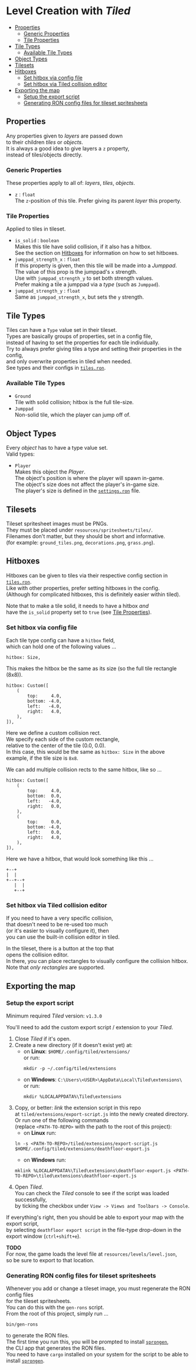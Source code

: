 # Level Creation with _Tiled_
- [Properties](#properties)
  - [Generic Properties](#generic-properties)
  - [Tile Properties](#tile-properties)
- [Tile Types](#tile-types)
  - [Available Tile Types](#available-tile-types)
- [Object Types](#object-types)
- [Tilesets](#tilesets)
- [Hitboxes](#hitboxes)
  - [Set hitbox via config file](#set-hitbox-via-config-file)
  - [Set hitbox via Tiled collision editor](#set-hitbox-via-tiled-collision-editor)
- [Exporting the map](#exporting-the-map)
  - [Setup the export script](#setup-the-export-script)
  - [Generating RON config files for tileset spritesheets](#generating-ron-config-files-for-tileset-spritesheets)

## Properties
Any properties given to _layers_ are passed down  
to their children _tiles_ or _objects_.  
It is always a good idea to give layers a `z` property,  
instead of tiles/objects directly.

### Generic Properties
These properties apply to all of: _layers_, _tiles_, _objects_.

- `z` : `float`  
  The `z`-position of this tile. Prefer giving its parent _layer_ this property.

### Tile Properties
Applied to tiles in tileset.

- `is_solid` : `boolean`  
  Makes this tile have solid collision, if it also has a hitbox.  
  See the section on [Hitboxes](#hitboxes) for information on how to set hitboxes.
- `jumppad_strength_x` : `float`  
  If this property is given, then this tile will be made into a _Jumppad_.  
  The value of this prop is the jumppad's `x` strength.  
  Use with `jumppad_strength_y` to set both strength values.  
  Prefer making a tile a jumppad via a _type_ (such as `Jumppad`).
- `jumppad_strength_y` : `float`  
  Same as `jumppad_strength_x`, but sets the `y` strength.

## Tile Types
Tiles can have a `Type` value set in their tileset.  
Types are basically groups of properties, set in a config file,  
instead of having to set the properties for each tile individually.  
Try to always prefer giving tiles a type and setting their properties in the config,  
and only overwrite properties in tiled when needed.  
See types and their configs in [`tiles.ron`].

### Available Tile Types
- `Ground`  
  Tile with solid collision; hitbox is the full tile-size.
- `Jumppad`  
  Non-solid tile, which the player can jump off of.

## Object Types
Every _object_ has to have a type value set.  
Valid types:

- `Player`  
  Makes this object the _Player_.  
  The object's position is where the player will spawn in-game.  
  The object's size does not affect the player's in-game size.  
  The player's size is defined in the [`settings.ron`] file.

## Tilesets
Tileset spritesheet images must be PNGs.  
They must be placed under `resources/spritesheets/tiles/`.  
Filenames don't matter, but they should be short and informative.  
(for example: `ground_tiles.png`, `decorations.png`, `grass.png`).

## Hitboxes
Hitboxes can be given to tiles via their respective config section in [`tiles.ron`].  
Like with other properties, prefer setting hitboxes in the config.  
(Although for complicated hitboxes, this is definitely easier within tiled).  

Note that to make a tile solid, it needs to have a hitbox _and_  
have the `is_solid` property set to `true` (see [Tile Properties](#tile-properties)).

### Set hitbox via config file
Each tile type config can have a `hitbox` field,  
which can hold one of the following values ...
```ron
hitbox: Size,
```
This makes the hitbox be the same as its size (so the full tile rectangle (8x8)).

```ron
hitbox: Custom([
    (
        top:     4.0,
        bottom: -4.0,
        left:   -4.0,
        right:   4.0,
    ),
]),
```
Here we define a custom collision rect.  
We specify each side of the custom rectangle,  
relative to the center of the tile (0.0, 0.0).  
In this case, this would be the same as `hitbox: Size` in the above  
example, if the tile size is `8x8`.  

We can add multiple collision rects to the same hitbox, like so ...
```ron
hitbox: Custom([
    (
        top:     4.0,
        bottom:  0.0,
        left:   -4.0,
        right:   0.0,
    ),
    (
        top:     0.0,
        bottom: -4.0,
        left:    0.0,
        right:   4.0,
    ),
]),
```
Here we have a hitbox, that would look something like this ...
```
+--+
|  |
+--+--+
   |  |
   +--+
```

### Set hitbox via Tiled collision editor
If you need to have a very specific collision,  
that doesn't need to be re-used too much  
(or it's easier to visually configure it), then  
you can use the built-in collision editor in tiled.  

In the tileset, there is a button at the top that  
opens the collision editor.  
In there, you can place rectangles to visually
configure the collision hitbox.  
Note that _only rectangles_ are supported.

## Exporting the map
### Setup the export script
Minimum required _Tiled_ version: `v1.3.0`  

You'll need to add the custom export script / extension to your _Tiled_.  
1) Close _Tiled_ if it's open.
2) Create a new directory (if it doesn't exist yet) at:  
    - on __Linux__: `$HOME/.config/tiled/extensions/`  
      or run:  
      ```
      mkdir -p ~/.config/tiled/extensions
      ```
    - on __Windows__: `C:\Users\<USER>\AppData\Local\Tiled\extensions\`  
      or run:  
      ```
      mkdir %LOCALAPPDATA%\Tiled\extensions
      ```
3) Copy, or better: _link_ the extension script in this repo  
   at `tiled/extensions/export-script.js` into the newly created directory.  
   Or run one of the following commands  
   (replace `<PATH-TO-REPO>` with the path to the root of this project):
   - on __Linux__ run:  
   ```
   ln -s <PATH-TO-REPO>/tiled/extensions/export-script.js $HOME/.config/tiled/extensions/deathfloor-export.js
   ```
   - on __Windows__ run:  
   ```
   mklink %LOCALAPPDATA%\Tiled\extensions\deathfloor-export.js <PATH-TO-REPO>\tiled\extensions\deathfloor-export.js
   ```
4) Open _Tiled_.  
   You can check the _Tiled_ console to see if the script was loaded successfully,  
   by ticking the checkbox under `View -> Views and Toolbars -> Console`.  

If everything's right, then you should be able to export your map with the export script,  
by selecting `deathfloor export script` in the file-type drop-down in the export window (`ctrl+shift+e`).  

__TODO__  
For now, the game loads the level file at `resources/levels/level.json`,  
so be sure to export to that location.

### Generating RON config files for tileset spritesheets
Whenever you add or change a tileset image, you must regenerate the RON config files  
for the tileset spritesheets.  
You can do this with the `gen-rons` script.  
From the root of this project, simply run ...
```
bin/gen-rons
```
to generate the RON files.  
The first time you run this, you will be prompted to install [`sprongen`],  
the CLI app that generates the RON files.  
You need to have `cargo` installed on your system for the script to be able to install [`sprongen`].

[`settings.ron`]: ../resources/config/settings.ron
[`tiles.ron`]:    ../resources/settings/tiles.ron
[`sprongen`]:     https://github.com/Noah2610/sprongen
